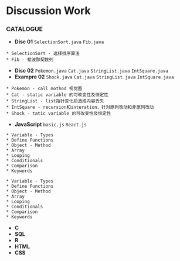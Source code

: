 # Discussion Work

### CATALOGUE
* **Disc 01** `SelectionSort.java` `Fib.java`
```
* SelectionSort - 选择排序算法
* Fib - 斐波那契数列
```

* **Disc 02** `Pokemon.java` `Cat.java` `StringList.java` `IntSquare.java`
* **Exampre 02** `Shock.java` `Cat.java` `StringList.java` `IntSquare.java`
```
* Pokemon - call mothod 视觉图
* Cat - static variable 的可改变性及恒定性
* StringList - list指针变化后造成内容丢失
* IntSquare - recursion和interation，针对原列改动和非原列改动
* Shock - tatic variable 的可改变性及恒定性
```
* **JavaScript** `basic.js` `React.js`
```
* Variable - Types
* Define Functions  
* Object - Method
* Array
* Looping
* Conditionals
* Comparison
* Keywords
```
```
* Variable - Types
* Define Functions  
* Object - Method
* Array
* Looping
* Conditionals
* Comparison
* Keywords
```
* **C**
* **SQL**
* **R**
* **HTML**
* **CSS**
